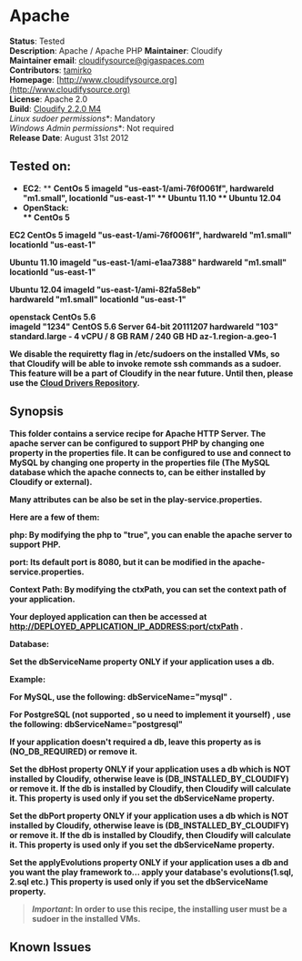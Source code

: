 # Apache

**Status**: Tested  
**Description**: Apache / Apache PHP
**Maintainer**:       Cloudify  
**Maintainer email**: cloudifysource@gigaspaces.com  
**Contributors**:    [tamirko](https://github.com/tamirko)  
**Homepage**:   [http://www.cloudifysource.org](http://www.cloudifysource.org)  
**License**:      Apache 2.0   
**Build**:   [Cloudify 2.2.0 M4](http://repository.cloudifysource.org/org/cloudifysource/2.2.0/gigaspaces-cloudify-2.2.0-m4-b2493-77.zip)   
**Linux* sudoer permissions**:	Mandatory  
**Windows* Admin permissions**:  Not required    
**Release Date**: August 31st 2012  


Tested on:
--------

* <strong>EC2</strong>: 
** <strong>CentOs 5<strong> imageId "us-east-1/ami-76f0061f", hardwareId "m1.small", locationId "us-east-1"
** <strong>Ubuntu 11.10<strong> 
** <strong>Ubuntu 12.04<strong> 
* <strong>OpenStack</strong>:  
** <strong>CentOs 5<strong> 

EC2 
CentOs 5
 imageId "us-east-1/ami-76f0061f",
 hardwareId "m1.small"
 locationId "us-east-1"

Ubuntu 11.10
 imageId "us-east-1/ami-e1aa7388"
 hardwareId "m1.small"
 locationId "us-east-1"

Ubuntu 12.04
imageId "us-east-1/ami-82fa58eb"         
hardwareId "m1.small"
locationId "us-east-1"
 

openstack 
CentOs 5.6  
imageId "1234" CentOS 5.6 Server 64-bit 20111207
hardwareId "103"  standard.large - 4 vCPU / 8 GB RAM / 240 GB HD
az-1.region-a.geo-1 



We disable the requiretty flag in /etc/sudoers on the installed VMs, so that Cloudify will be able to invoke remote ssh commands as a sudoer. This feature will be a part of Cloudify in the near future.
Until then, please use the [Cloud Drivers Repository](https://github.com/CloudifySource/cloudify-cloud-drivers).

Synopsis
--------

This folder contains a service recipe for Apache HTTP Server. 
The apache server can be configured to support PHP by changing one property in the properties file.
It can be configured to use and connect to MySQL by changing one property in the properties file (The MySQL database which the apache connects to, can be either installed by Cloudify or external).

Many attributes can be also be set in the play-service.properties.

Here are a few of them:

**php**: By modifying the php to "true", you can enable the apache server to support PHP.  

**port**: Its default port is 8080, but it can be modified in the apache-service.properties. 

**Context Path**: By modifying the ctxPath, you can set the context path of your application. 

Your deployed application can then be accessed at [http://DEPLOYED_APPLICATION_IP_ADDRESS:port/ctxPath](http://DEPLOYED_APPLICATION_IP_ADDRESS:port/ctxPath) .

**Database**: 

Set the **dbServiceName** property ONLY if your application uses a db.

Example:

For MySQL, use the following: **dbServiceName="mysql"** . 

For PostgreSQL (not supported , so u need to implement it yourself) , use the following: **dbServiceName="postgresql"**
	
If your application doesn't required a db, leave this property as is (NO_DB_REQUIRED) or remove it.

Set the **dbHost** property ONLY if your application uses a db which is NOT installed by Cloudify, 
   otherwise leave is (DB_INSTALLED_BY_CLOUDIFY) or remove it.
   If the db is installed by Cloudify, then Cloudify will calculate it.
   This property is used only if you set the dbServiceName property.

Set the **dbPort** property ONLY if your application uses a db which is NOT installed by Cloudify, 
   otherwise leave is (DB_INSTALLED_BY_CLOUDIFY) or remove it.
   If the db is installed by Cloudify, then Cloudify will calculate it.
   This property is used only if you set the dbServiceName property.

Set the **applyEvolutions** property ONLY if your application uses a db and you want the play framework to... apply your database's evolutions(1.sql, 2.sql etc.)
   This property is used only if you set the dbServiceName property.


> *Important*: <strong>In order to use this recipe, the installing user must be a sudoer in the installed VMs.</strong>


## Known Issues

